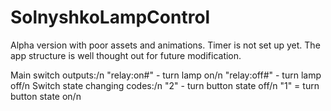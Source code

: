 # SolnyshkoLampControl
Alpha version with poor assets and animations. Timer is not set up yet. The app structure is well thought out for future modification.

Main switch outputs:/n
  "relay:on#" - turn lamp on/n
  "relay:off#" - turn lamp off/n
Switch state changing codes:/n
  "2" - turn button state off/n
  "1" = turn button state on/n
